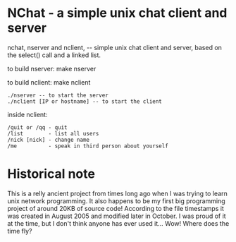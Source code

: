 NChat - a simple unix chat client and server
=====

nchat, nserver and nclient, -- simple unix chat client and server, based on the select() call and a linked list.

to build nserver: make nserver

to build nclient: make nclient

    ./nserver -- to start the server
    ./nclient [IP or hostname] -- to start the client

inside nclient:

    /quit or /qq - quit
    /list        - list all users
    /nick [nick] - change name
    /me          - speak in third person about yourself

Historical note
=====
This is a relly ancient project from times long ago when I was trying to learn unix network programming. 
It also happens to be my first big programming project of around 20KB of source code!
According to the file timestamps it was created in August 2005 and modified later in October.
I was proud of it at the time, but I don't think anyone has ever used it...
Wow! Where does the time fly?

